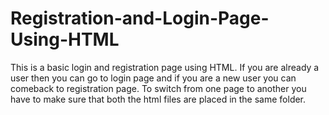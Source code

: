 # Registration-and-Login-Page-Using-HTML
This is a basic login and registration page using HTML.
If you are already a user then you can go to login page and if you are a new user you can comeback to registration page.
To switch from one page to another you have to make sure that both the html files are placed in the same folder.

